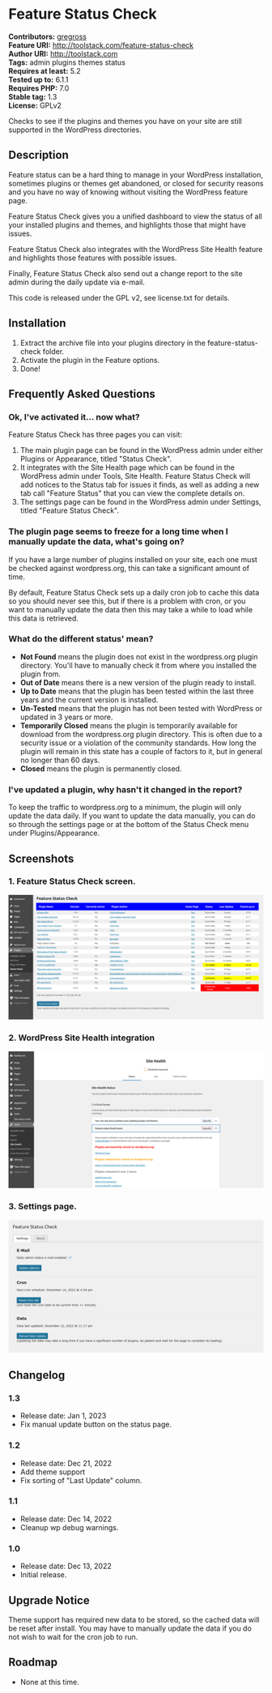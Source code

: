 # Feature Status Check #
**Contributors:** [gregross](https://profiles.wordpress.org/gregross/)  
**Feature URI:** http://toolstack.com/feature-status-check  
**Author URI:** http://toolstack.com  
**Tags:** admin plugins themes status  
**Requires at least:** 5.2  
**Tested up to:** 6.1.1  
**Requires PHP:** 7.0  
**Stable tag:** 1.3  
**License:** GPLv2  

Checks to see if the plugins and themes you have on your site are still supported in the WordPress directories.

## Description ##

Feature status can be a hard thing to manage in your WordPress installation, sometimes plugins or themes get abandoned, or closed for security reasons and you have no way of knowing without visiting the WordPress feature page.

Feature Status Check gives you a unified dashboard to view the status of all your installed plugins and themes, and highlights those that might have issues.

Feature Status Check also integrates with the WordPress Site Health feature and highlights those features with possible issues.

Finally, Feature Status Check also send out a change report to the site admin during the daily update via e-mail.

This code is released under the GPL v2, see license.txt for details.

## Installation ##

1. Extract the archive file into your plugins directory in the feature-status-check folder.
2. Activate the plugin in the Feature options.
3. Done!

## Frequently Asked Questions ##

### Ok, I've activated it... now what? ###

Feature Status Check has three pages you can visit:

1. The main plugin page can be found in the WordPress admin under either Plugins or Appearance, titled "Status Check".
2. It integrates with the Site Health page which can be found in the WordPress admin under Tools, Site Health.  Feature Status Check will add notices to the Status tab for issues it finds, as well as adding a new tab call "Feature Status" that you can view the complete details on.
3. The settings page can be found in the WordPress admin under Settings, titled "Feature Status Check".

### The plugin page seems to freeze for a long time when I manually update the data, what's going on? ###

If you have a large number of plugins installed on your site, each one must be checked against wordpress.org, this can take a significant amount of time.

By default, Feature Status Check sets up a daily cron job to cache this data so you should never see this, but if there is a problem with cron, or you want to manually update the data then this may take a while to load while this data is retrieved.

### What do the different status' mean? ###

* **Not Found** means the plugin does not exist in the wordpress.org plugin directory.  You'll have to manually check it from where you installed the plugin from.
* **Out of Date** means there is a new version of the plugin ready to install.
* **Up to Date** means that the plugin has been tested within the last three years and the current version is installed.
* **Un-Tested** means that the plugin has not been tested with WordPress or updated in 3 years or more.
* **Temporarily Closed** means the plugin is temporarily available for download from the wordpress.org plugin directory.  This is often due to a security issue or a violation of the community standards.  How long the plugin will remain in this state has a couple of factors to it, but in general no longer than 60 days.
* **Closed** means the plugin is permanently closed.

### I've updated a plugin, why hasn't it changed in the report? ###

To keep the traffic to wordpress.org to a minimum, the plugin will only update the data daily.  If you want to update the data manually, you can do so through the settings page or at the bottom of the Status Check menu under Plugins/Appearance.

## Screenshots ##

### 1. Feature Status Check screen. ###
![Feature Status Check screen.](assets/screenshot-1.png)

### 2. WordPress Site Health integration ###
![WordPress Site Health integration](assets/screenshot-2.png)

### 3. Settings page. ###
![Settings page.](assets/screenshot-3.png)


## Changelog ##

### 1.3 ###
* Release date: Jan 1, 2023
* Fix manual update button on the status page.

### 1.2 ###

* Release date: Dec 21, 2022
* Add theme support
* Fix sorting of "Last Update" column.

### 1.1 ###

* Release date: Dec 14, 2022
* Cleanup wp debug warnings.

### 1.0 ###

* Release date: Dec 13, 2022
* Initial release.

## Upgrade Notice ##

Theme support has required new data to be stored, so the cached data will be reset after install.  You may have to manually update the data if you do not wish to wait for the cron job to run.

## Roadmap ##

* None at this time.
